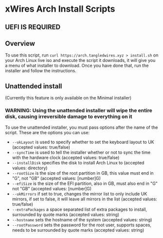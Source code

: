 # xWires Arch Install Scripts

## UEFI IS REQUIRED

## Overview

To use this script, run `curl https://arch.tangledwires.xyz > install.sh` on your Arch Linux live iso and execute the script it downloads, it will give you a menu of what installer to download. Once you have done that, run the installer and follow the instructions.

## Unattended install

(Currently this feature is only available on the Minimal installer)

### WARNING: Using the unattended installer will wipe the entire disk, causing irreversible damage to everything on it

To use the unattended installer, you must pass options after the name of the script. These are the options you can use:

- `--ukLayout` is used to specify whether to set the keyboard layout to UK (accepted values: true/false)
- `--syncTime` is used to tell the installer whether or not to sync the time with the hardware clock (accepted values: true/false)
- `--installDisk` specifies the disk to install Arch Linux to (accepted values: directory)
- `--rootSize` is the size of the root partition in GB, this value must end in "G", not "GB" (accepted values: \[number\]G)
- `--efiSize` is the size of the EFI partition, also in GB, must also end in "G" not "GB" (accepted values: \[number\]G)
- `--ukMirrors` if set to true, changes the mirror list to only include UK mirrors, if set to false, it will leave all mirrors in the list (accepted values: true/false)
- `--extraPackages` a space separated list of extra packages to install, surrounded by quote marks (accepted values: string)
- `--hostname` sets the hostname of the system (accepted values: string)
- `--rootPassword` sets the password for the root user, supports spaces, needs to be surrounded by quote marks (accepted values: string)
